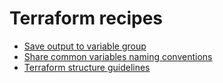# Terraform recipes

- [Save output to variable group](./save-output-to-variable-group.md)
- [Share common variables naming conventions](./share-common-variables-naming-conventions.md)
- [Terraform structure guidelines](./terraform-structure-guidelines.md)